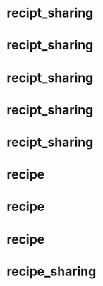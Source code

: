 # recipt_sharing
# recipt_sharing
# recipt_sharing
# recipt_sharing
# recipt_sharing
# recipe
# recipe
# recipe
# recipe_sharing
